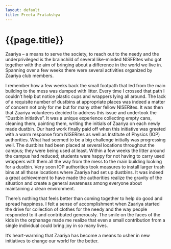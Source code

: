 ```yaml
---
layout: default
title: Preeta Pratakshya
---
```

<h1 class="center-align">{{page.title}}</h1>
<div class="container">
Zaariya – a means to serve the society, to reach out to the needy and the underprivileged is the brainchild of several like-minded NISERites who got together with the aim of bringing about a difference in the world we live in. Spanning over a few weeks there were several activities organized by Zaariya club members.

I remember how a few weeks back the small footpath that led from the main building to the mess was dumped with litter. Every time I crossed that path I couldn’t help but notice plastic cups and wrappers lying all around. The lack of a requisite number of dustbins at appropriate places was indeed a matter of concern not only for me but for many other fellow NISERites. It was then that Zaariya volunteers decided to address this issue and undertook the “Dustbin initiative”. It was a unique experience collecting empty cans, cleaning them, painting them, writing the initials of Zaariya on each newly made dustbin. Our hard work finally paid off when this initiative was greeted with a warm response from NISERites as well as Institute of Physics (IOP) authorities. What had seemed to be a big challenge initially was progressing well. The dustbins had been placed at several locations throughout the campus; they were being used at least. Within a few weeks the litter around the campus had reduced; students were happy for not having to carry used wrappers with them all the way from the mess to the main building looking for a dustbin. Very soon IOP authorities took measures to install larger trash bins at all those locations where Zaariya had set up dustbins. It was indeed a great achievement to have made the authorities realize the gravity of the situation and create a general awareness among everyone about maintaining a clean environment.

There’s nothing that feels better than coming together to help do good and spread happiness. I felt a sense of accomplishment when Zaariya started the drive for collection of clothes for the needy and the way people responded to it and contributed generously. The smile on the faces of the kids in the orphanage made me realize that even a small contribution from a single individual could bring joy in so many lives.

It’s heart-warming that Zaariya has become a means to usher in new initiatives to change our world for the better.
</div>